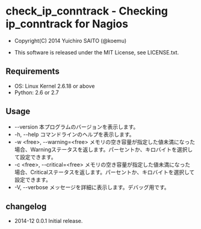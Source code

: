 # check_ip_conntrack - Checking ip_conntrack for Nagios

- Copyright(C) 2014 Yuichiro SAITO (@koemu)

- This software is released under the MIT License, see LICENSE.txt.


## Requirements

- OS: Linux Kernel 2.6.18 or above
- Python: 2.6 or 2.7

## Usage

- --version 本プログラムのバージョンを表示します。
- -h, --help コマンドラインのヘルプを表示します。
- -w \<free\>, --warning=\<free\> メモリの空き容量が指定した値未満になった場合、Warningステータスを返します。パーセントか、キロバイトを選択して設定できます。
- -c \<free\>, --critical=\<free\> メモリの空き容量が指定した値未満になった場合、Criticalステータスを返します。パーセントか、キロバイトを選択して設定できます。
- -V, --verbose メッセージを詳細に表示します。デバッグ用です。

## changelog

* 2014-12 0.0.1 Initial release.

